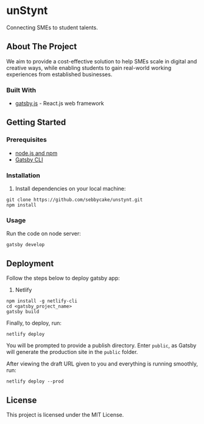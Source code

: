 # unStynt

Connecting SMEs to student talents. 

## About The Project

We aim to provide a cost-effective solution to help SMEs scale in digital and creative ways, while enabling students to gain real-world working experiences from established businesses.



### Built With

* [gatsby.js](https://www.gatsbyjs.com/) - React.js web framework

## Getting Started

### Prerequisites

* [node.js and npm](https://nodejs.org/en/)
* [Gatsby CLI](https://www.gatsbyjs.com/docs/tutorial/part-0/#gatsby-cli)


### Installation

1. Install dependencies on your local machine:

```
git clone https://github.com/sebbycake/unstynt.git
npm install
```

### Usage

Run the code on node server:
```
gatsby develop
```

## Deployment

Follow the steps below to deploy gatsby app:

1. Netlify

```
npm install -g netlify-cli
cd <gatsby_project_name>
gatsby build
```


Finally, to deploy, run:
```
netlify deploy
```
You will be prompted to provide a publish directory. Enter `public`, as Gatsby will generate the production site in the `public` folder.


After viewing the draft URL given to you and everything is running smoothly, run:
```
netlify deploy --prod
```



## License

This project is licensed under the MIT License.